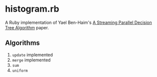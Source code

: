 # histogram.rb

A Ruby implementation of Yael Ben-Haim's [A Streaming Parallel Decision Tree
Algorithm][1] paper.

## Algorithms

1. `update` implemented
2. `merge` implemented
3. `sum`
4. `uniform`

[1]: http://jmlr.org/papers/volume11/ben-haim10a/ben-haim10a.pdf
